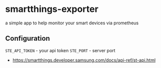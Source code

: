 # smartthings-exporter

a simple app to help monitor your smart devices via prometheus

## Configuration

`STE_API_TOKEN` - your api token
`STE_PORT` - server port

* https://smartthings.developer.samsung.com/docs/api-ref/st-api.html